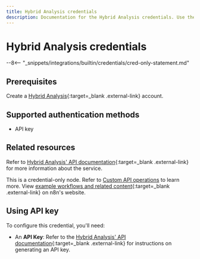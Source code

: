 ```yaml
---
title: Hybrid Analysis credentials
description: Documentation for the Hybrid Analysis credentials. Use these credentials to authenticate Hybrid Analysis in n8n, a workflow automation platform.
---
```


# Hybrid Analysis credentials

--8<-- "_snippets/integrations/builtin/credentials/cred-only-statement.md"

## Prerequisites

Create a [Hybrid Analysis](https://www.hybrid-analysis.com/){:target=_blank .external-link} account.

## Supported authentication methods

- API key

## Related resources

Refer to [Hybrid Analysis' API documentation](https://www.hybrid-analysis.com/docs/api/v2){:target=_blank .external-link} for more information about the service.

This is a credential-only node. Refer to [Custom API operations](/integrations/custom-operations/) to learn more. View [example workflows and related content](https://n8n.io/integrations/hybrid-analysis/){:target=_blank .external-link} on n8n's website.

## Using API key

To configure this credential, you'll need:

- An **API Key**: Refer to the [Hybrid Analysis' API documentation](https://www.hybrid-analysis.com/docs/api/v2){:target=_blank .external-link} for instructions on generating an API key.
